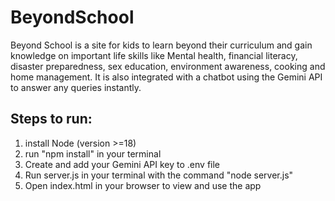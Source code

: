 # BeyondSchool
Beyond School is a site for kids to learn beyond their curriculum and gain knowledge on important life skills like Mental health, financial literacy, disaster preparedness, sex education, environment awareness, cooking and home management. It is also integrated with a chatbot using the Gemini API to answer any queries instantly.

## Steps to run:
1) install Node (version >=18)
2) run "npm install" in your terminal
3) Create and add your Gemini API key to .env file
4) Run server.js in your terminal with the command "node server.js"
5) Open index.html in your browser to view and use the app
